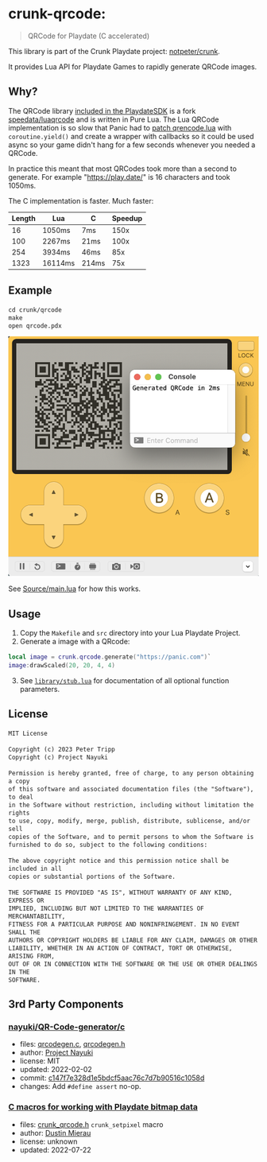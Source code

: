 # crunk-qrcode:

> QRCode for Playdate (C accelerated)

This library is part of the Crunk Playdate project: [notpeter/crunk](http://github.com/notpeter/crunk).

It provides Lua API for Playdate Games to rapidly generate QRCode images.

## Why?

The QRCode library [included in the PlaydateSDK](https://github.com/notpeter/playdate-luaqrcode)
is a fork [speedata/luaqrcode](https://github.com/speedata/luaqrcode) and
is written in Pure Lua.
The Lua QRCode implementation is so slow that Panic had to
[patch qrencode.lua](https://github.com/notpeter/playdate-luaqrcode/commit/ecfb836fe7718773c4c5aa2633511b69d228ad97)
with `coroutine.yield()` and create a wrapper with callbacks so
it could be used async so your game didn't hang for a few seconds
whenever you needed a QRCode.

In practice this meant that most QRCodes took more than a second to
generate. For example "https://play.date/" is 16 characters and took 1050ms.

The C implementation is faster. Much faster:

Length | Lua     | C     |   Speedup
------ | --------| ------| ---------
16     | 1050ms  | 7ms   | 150x
100    | 2267ms  | 21ms  | 100x
254    | 3934ms  | 46ms  | 85x
1323   | 16114ms | 214ms | 75x

## Example

```
cd crunk/qrcode
make
open qrcode.pdx
```

![Playdate Simulator generating a QR code in 2ms](qrcode-simulator.png)

See [Source/main.lua](Source/main.lua) for how this works.

## Usage

1. Copy the `Makefile` and `src` directory into your Lua Playdate Project.
2. Generate a image with a QRcode:

```lua
local image = crunk.qrcode.generate("https://panic.com")`
image:drawScaled(20, 20, 4, 4)
```

3. See [`library/stub.lua`](https://github/notpeter/crunk/library/stub.lua)
for documentation of all optional function parameters.

## License

```
MIT License

Copyright (c) 2023 Peter Tripp
Copyright (c) Project Nayuki

Permission is hereby granted, free of charge, to any person obtaining a copy
of this software and associated documentation files (the "Software"), to deal
in the Software without restriction, including without limitation the rights
to use, copy, modify, merge, publish, distribute, sublicense, and/or sell
copies of the Software, and to permit persons to whom the Software is
furnished to do so, subject to the following conditions:

The above copyright notice and this permission notice shall be included in all
copies or substantial portions of the Software.

THE SOFTWARE IS PROVIDED "AS IS", WITHOUT WARRANTY OF ANY KIND, EXPRESS OR
IMPLIED, INCLUDING BUT NOT LIMITED TO THE WARRANTIES OF MERCHANTABILITY,
FITNESS FOR A PARTICULAR PURPOSE AND NONINFRINGEMENT. IN NO EVENT SHALL THE
AUTHORS OR COPYRIGHT HOLDERS BE LIABLE FOR ANY CLAIM, DAMAGES OR OTHER
LIABILITY, WHETHER IN AN ACTION OF CONTRACT, TORT OR OTHERWISE, ARISING FROM,
OUT OF OR IN CONNECTION WITH THE SOFTWARE OR THE USE OR OTHER DEALINGS IN THE
SOFTWARE.
```

## 3rd Party Components

### [nayuki/QR-Code-generator/c](https://github.com/nayuki/QR-Code-generator/tree/master/c)
- files: [qrcodegen.c](qrcodegen.c), [qrcodegen.h](qrcodegen.h)
- author: [Project Nayuki](https://github.com/nayuki)
- license: MIT
- updated: 2022-02-02
- commit: [c147f7e328d1e5bdcf5aac76c7d7b90516c1058d](https://github.com/nayuki/QR-Code-generator/tree/c147f7e328d1e5bdcf5aac76c7d7b90516c1058d)
- changes: Add `#define assert` no-op.

### [C macros for working with Playdate bitmap data](https://devforum.play.date/t/c-macros-for-working-with-playdate-bitmap-data/7706)
- files: [crunk_qrcode.h](src/crunk_qrcode.h) `crunk_setpixel` macro
- author: [Dustin Mierau](https://github.com/mierau)
- license: unknown
- updated: 2022-07-22
